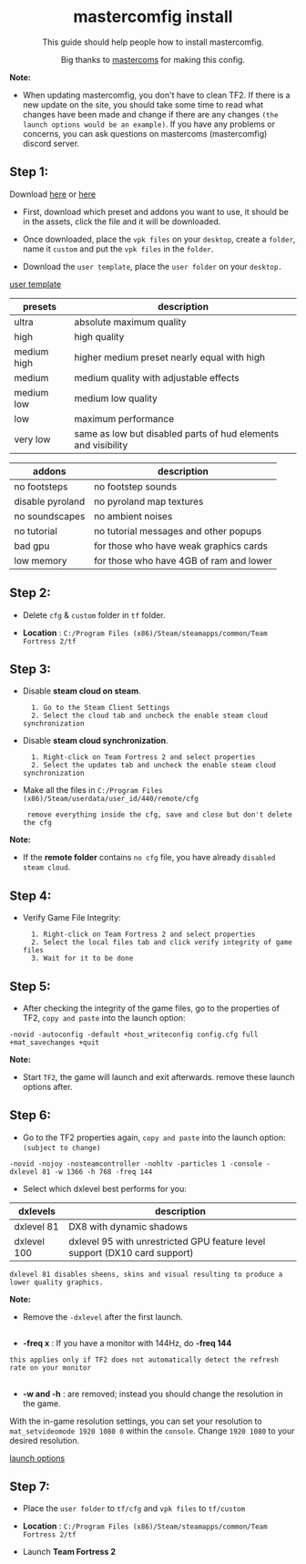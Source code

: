 <h1 align="center">
mastercomfig install
</h1>

<p align="center">This guide should help people how to install mastercomfig.
</p>

<p align="center">Big thanks to
	<a href="https://github.com/mastercoms">mastercoms</a> for making this config.
</p>

**Note:**
 
* When updating mastercomfig, you don't have to clean TF2. If there is a new update on the site, you should take some time to read what changes have been made and change if there are any changes `(the launch options would be an example)`. If you have any problems or concerns, you can ask questions on mastercoms (mastercomfig) discord server.

## Step 1:

Download [here](https://github.com/mastercomfig/mastercomfig/releases) or [here](https://mastercomfig.com/download)
 
* First, download which preset and addons you want to use, it should be in the assets, click the file and it will be downloaded.

* Once downloaded, place the `vpk files` on your `desktop`, create a `folder`, name it `custom` and put the `vpk files` in the `folder`.
 
* Download the `user template`, place the `user folder` on your `desktop.`

[user template](https://mega.nz/file/ows0nAqY#jpgJKNTbbRo2tkhbacO84oisfuXu7Ip3KhkuCGSnrE0/)

<table>
	<thead>
		<th>presets</th>
		<th>description</th>
	</thead>
	<tbody>
	<tr>
		<td>ultra</td>
		<td>
			absolute maximum quality
		</td>
	</tr>
	<tr>
		<td>high</td>
		<td>
			high quality
		</td>
	</tr>
		<tr>
		<td>medium high</td>
		<td>
			higher medium preset nearly equal with high
		</td>
	</tr>
		<tr>
		<td>medium</td>
		<td>
			medium quality with adjustable effects
		</td>
	</tr>
		<tr>
		<td>medium low</td>
		<td>
			medium low quality 
		</td>
	</tr>
		<tr>
		<td>low</td>
		<td>
			maximum performance
		</td>
	</tr>
		<tr>
		<td>very low</td>
		<td>
			same as low but disabled parts of hud elements and visibility
		</td>
	</tr>
	</tbody>
</table>

<table>
	<thead>
		<th>addons</th>
		<th>description</th>
	</thead>
	<tbody>
	<tr>
		<td>no footsteps</td>
		<td>
			no footstep sounds
		</td>
	</tr>
	<tr>
		<td>disable pyroland</td>
		<td>
			no pyroland map textures
		</td>
	</tr>
		<tr>
		<td>no soundscapes</td>
		<td>
			no ambient noises
		</td>
	</tr>
		<tr>
		<td>no tutorial</td>
		<td>
			no tutorial messages and other popups 
		</td>
	</tr>
		<tr>
		<td>bad gpu</td>
		<td>
			for those who have weak graphics cards 
		</td>
	</tr>
		<tr>
		<td>low memory</td>
		<td>
			for those who have 4GB of ram and lower
		</td>
	</tr>
	</tbody>
</table>
 
## Step 2:
 
* Delete `cfg` & `custom` folder in `tf` folder.
 
* **Location** : `C:/Program Files (x86)/Steam/steamapps/common/Team Fortress 2/tf`
 
## Step 3:

* Disable **steam cloud on steam**.

		1. Go to the Steam Client Settings
		2. Select the cloud tab and uncheck the enable steam cloud synchronization

* Disable **steam cloud synchronization**.

		1. Right-click on Team Fortress 2 and select properties
		2. Select the updates tab and uncheck the enable steam cloud synchronization
                
* Make all the files in `C:/Program Files (x86)/Steam/userdata/user_id/440/remote/cfg`
 
       remove everything inside the cfg, save and close but don't delete the cfg
                  
**Note:** 

* If the **remote folder** contains `no cfg` file, you have already `disabled steam cloud`.
 
## Step 4:
 
* Verify Game File Integrity:
 
		1. Right-click on Team Fortress 2 and select properties
		2. Select the local files tab and click verify integrity of game files
		3. Wait for it to be done
 
## Step 5:
 
* After checking the integrity of the game files, go to the properties of TF2, `copy and paste` into the launch option:
  
`-novid -autoconfig -default +host_writeconfig config.cfg full +mat_savechanges +quit`

**Note:**

* Start `TF2`, the game will launch and exit afterwards. remove these launch options after.
 
## Step 6:
 
* Go to the TF2 properties again, `copy and paste` into the launch option: `(subject to change)`

`-novid -nojoy -nosteamcontroller -nohltv -particles 1 -console -dxlevel 81 -w 1366 -h 768 -freq 144`
 
* Select which dxlevel best performs for you:

<table>
	<thead>
		<th>dxlevels</th>
		<th>description</th>
	</thead>
	<tbody>
	<tr>
		<td>dxlevel 81</td>
		<td>
			DX8 with dynamic shadows
		</td>
	</tr>
	<tr>
		<td>dxlevel 100</td>
		<td>
			dxlevel 95 with unrestricted GPU feature level support (DX10 card support)
		</td>
	</tr>
	</tbody>
</table>

`dxlevel 81 disables sheens, skins and visual resulting to produce a lower quality graphics.`

**Note:** 

* Remove the `-dxlevel` after the first launch.

##
 
* **-freq x** : If you have a monitor with 144Hz, do **-freq 144**

`this applies only if TF2 does not automatically detect the refresh rate on your monitor`
      
##
 
* **-w and -h** : are removed; instead you should change the resolution in the game.
 
With the in-game resolution settings, you can set your resolution to `mat_setvideomode 1920 1080 0` within the `console`. Change `1920 1080` to your desired resolution.
 
[launch options](https://docs.mastercomfig.com/en/stable/customization/launch_options/)
 
## Step 7:
 
* Place the `user folder` to `tf/cfg` and `vpk files` to `tf/custom`
 
* **Location** : `C:/Program Files (x86)/Steam/steamapps/common/Team Fortress 2/tf`

* Launch **Team Fortress 2**
